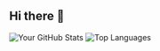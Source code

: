 ## Hi there 👋

<!--
**jnicolow/jnicolow** is a ✨ _special_ ✨ repository because its `README.md` (this file) appears on your GitHub profile.

Here are some ideas to get you started:

- 🔭 I’m currently working on ...
- 🌱 I’m currently learning ...
- 👯 I’m looking to collaborate on ...
- 🤔 I’m looking for help with ...
- 💬 Ask me about ...
- 📫 How to reach me: ...
- 😄 Pronouns: ...
- ⚡ Fun fact: ...
-->

![Your GitHub Stats](https://github-readme-stats.vercel.app/api?username=jnicolow&show_icons=true&theme=radical)
![Top Languages](https://github-readme-stats.vercel.app/api/top-langs/?username=jnicolow&layout=compact&theme=radical)

